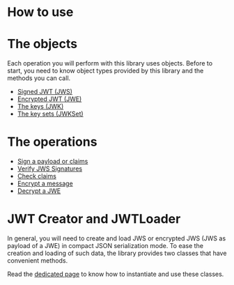 How to use
==========

# The objects

Each operation you will perform with this library uses objects.
Before to start, you need to know object types provided by this library and the methods you can call.

* [Signed JWT (JWS)](object/jws.md)
* [Encrypted JWT (JWE)](object/jwe.md)
* [The keys (JWK)](object/jwk.md)
* [The key sets (JWKSet)](object/jwkset.md)

# The operations

* [Sign a payload or claims](operation/Sign.md)
* [Verify JWS Signatures](operation/Verify.md)
* [Check claims](operation/Check.md)
* [Encrypt a message](operation/Encrypt.md)
* [Decrypt a JWE](operation/Decrypt.md)

# JWT Creator and JWTLoader

In general, you will need to create and load JWS or encrypted JWS (JWS as payload of a JWE) in compact JSON serialization mode.
To ease the creation and loading of such data, the library provides two classes that have convenient methods.

Read the [dedicated page](operation/JWTCreator_And_JWTLoader.md) to know how to instantiate and use these classes.
